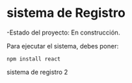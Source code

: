 <h1> sistema de Registro</h1>

-Estado del proyecto: En construcción.

Para ejecutar el sistema, debes poner:

 ```npm install react```


sistema de registro 2
